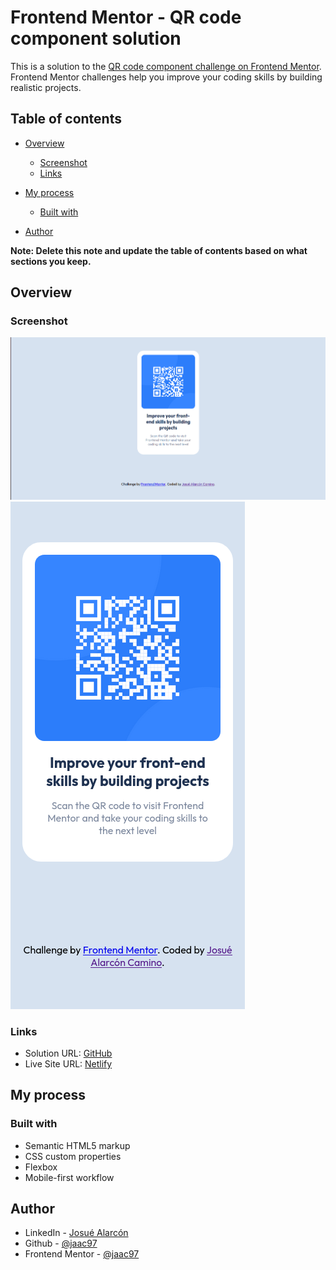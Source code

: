 # Frontend Mentor - QR code component solution

This is a solution to the [QR code component challenge on Frontend Mentor](https://www.frontendmentor.io/challenges/qr-code-component-iux_sIO_H). Frontend Mentor challenges help you improve your coding skills by building realistic projects. 

## Table of contents

- [Overview](#overview)
  - [Screenshot](#screenshot)
  - [Links](#links)
- [My process](#my-process)
  - [Built with](#built-with)

- [Author](#author)

**Note: Delete this note and update the table of contents based on what sections you keep.**

## Overview

### Screenshot

![](./desktop.png)
![](./mobile.png)



### Links

- Solution URL: [GitHub](https://github.com/jaac97/challenges-frontend-mentor)
- Live Site URL: [Netlify](https://dashing-chebakia-66a74e.netlify.app/)

## My process

### Built with

- Semantic HTML5 markup
- CSS custom properties
- Flexbox
- Mobile-first workflow


## Author

- LinkedIn - [Josué Alarcón](https://www.linkedin.com/in/josue-alarcon-camino/)
- Github - [@jaac97](https://github.com/jaac97)
- Frontend Mentor - [@jaac97](https://www.frontendmentor.io/profile/jaac97)


